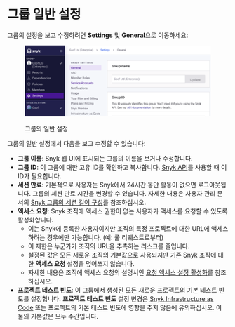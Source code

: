 # 그룹 일반 설정

그룹의 설정을 보고 수정하려면 **Settings** 및 **General**으로 이동하세요:

<figure><img src="../../../.gitbook/assets/image (1) (3) (1) (1).png" alt="그룹 일반 설정"><figcaption><p>그룹의 일반 설정</p></figcaption></figure>

그룹의 일반 설정에서 다음을 보고 수정할 수 있습니다:

- **그룹 이름**: Snyk 웹 UI에 표시되는 그룹의 이름을 보거나 수정합니다.
- **그룹 ID**: 이 그룹에 대한 고유 ID를 확인하고 복사합니다. [Snyk API](../../../snyk-api/)를 사용할 때 이 ID가 필요합니다.
- **세션 만료**: 기본적으로 사용자는 Snyk에서 24시간 동안 활동이 없으면 로그아웃됩니다. 그룹의 세션 만료 시간을 변경할 수 있습니다. 자세한 내용은 사용자 관리 문서의 [Snyk 그룹의 세션 길이 구성](configure-session-length-for-a-snyk-group.md)를 참조하십시오.
- **액세스 요청**: Snyk 조직에 액세스 권한이 없는 사용자가 액세스를 요청할 수 있도록 활성화합니다.
  - 이는 Snyk에 등록한 사용자이지만 조직의 특정 프로젝트에 대한 URL에 액세스하려는 경우에만 가능합니다. (예: 풀 리퀘스트로부터)
  - 이 제한은 누군가가 조직의 URL을 추측하는 리스크를 줄입니다.
  - 설정된 값은 모든 새로운 조직의 기본값으로 사용되지만 기존 Snyk 조직에 대한 **액세스 요청** 설정을 덮어쓰지 않습니다.
  - 자세한 내용은 조직에 액세스 요청의 설명서인 [요청 액세스 설정 활성화](../organizations/requests-for-access-to-an-organization.md#enable-the-request-access-setting)를 참조하십시오.
- **프로젝트 테스트 빈도**: 이 그룹에서 생성된 모든 새로운 프로젝트의 기본 테스트 빈도를 설정합니다. **프로젝트 테스트 빈도** 설정 변경은 [Snyk Infrastructure as Code](../../../scan-with-snyk/snyk-iac/scan-your-iac-source-code/) 또는 [](../../../scan-with-snyk/snyk-code/) 프로젝트의 기본 테스트 빈도에 영향을 주지 않음에 유의하십시오. 이 둘의 기본값은 모두 주간입니다.